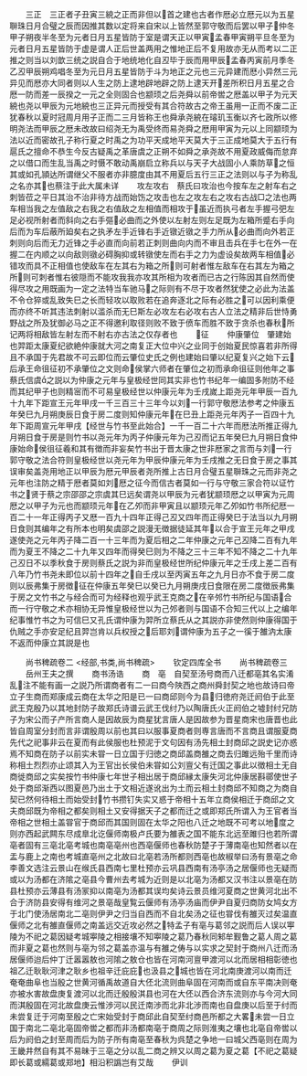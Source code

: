 <!-- { "loadSidebar": true } -->
　　三正　三正者子丑寅三綂之正而非但以首之建也古者作厯必立厯元以为五星聨珠日月合璧之辰而因推其数以定将来自宋以上皆然至郭守敬而后罢以甲子仲冬甲子朔夜半冬至为元者日月五星皆防于室是谓天正以甲寅孟春甲寅朔平旦冬至为元者日月五星皆防于虚是谓人正后世盖两用之惟地正后不复用故亦无从而考以二正推之则当以刘歆三统之説自合于地统地化自丒毕于辰而用甲辰孟春丙寅前月季冬乙丒甲辰朔鸡唱冬至为元日月五星皆防于斗为地正之元也三元异建而厯小异然三元异见而厯亦大同者则以人生之防上逮地辟地辟之防上逮天开差所积日月五星之合厯一防而差一辰揆之一元之全则固合也颛顼之后尧舜以前帝喾之厯盖以甲子为元天綂也尧以甲辰为元地綂也三正异元而授受有其合符故古之帝王虽用一正而不废二正犹春秋以夏时冠周月用子正而二三月皆称王也舜承尧綂在璿玑玉衡以齐七政所以修明尧法而甲辰之厯未改故曰绍尧无为禹受终而易尧舜之厯用甲寅为元以上同颛顼为法以近而密故孔子称行夏之时禹之为功平天成地平天莫大于三正成地莫大于五行有扈氏之擅命不恭生今反古疑禹之革唐虞之正朔不如舜之承尧故不用夏政威侮而怠弃之以借口而生乱当禹之时慑不敢动禹崩启立称兵以与天子大战固小人乘防草之恒其或如孔頴达所谓继父不服者亦非臆度由其不用夏后五行三正之法则以与子为称乱之名亦其也蔡注于此大属未详
　　攻左攻右　蔡氏曰攻治也今按车左之射车右之刺皆莅之平日其治不治非待方战而始饬之攻击也左之攻左右之攻右古战□之法也两车相当我之左值敌之右我之右值敌之左相值而相攻于虽近而执弓者左手握弓弝左足必视所射者而斜向之右手彄必曲而之外使以左射左则左足既为左箱所蹙右手向后而为车后蔽所廹矣右之执矛左手近锋右手近镦近镦之手力所从必曲而向外若正刺则向后而无力近锋之手必直而向前若正刺则曲向内而不审且击兵在手七在外一在握二在内顺之以向敌则镦必碍胸抑或转镦使左而右手之力为虚设矣故两车相值必错攻而具不正相值也使敌车在左其右为箱之所则可射者惟左敌车在右其左为箱之所则可刺者惟右彼隠而不能攻我我亦攻其所相为攻者而已古之行陈因其自然而使得尽攻之用既画为一定之法特当车驰马之际则有不尽于攻者然犹使之必此为法盖不令仓猝或乱致失巳之长而轻攻以取败若在追奔逐北之际有必胜之可以因利乘便而亦终不听其违法刺射以滥杀而无巳斯左必攻左右必攻右古人立法之精非后世恃勇野战之所及犹御必马之正不得邀利取径则败不致于偾车而胜不致于贪杀也春秋所记两将相敌皆左射左而不射右亦古法之仅存者也
　　征
　　仲康肇位　肇建始也羿距太康夏纪欲絶仲康就大河之南复正大位中兴之业同于创始夏民惊喜若非所得且不承国于先君故不可云即位而云肇位史氏之例也建始曰肇以纪夏复兴之始下云后承王命徂征初不承肇位之文则命侯掌六师者在肇位之初而承命徂征则他年之事蔡氏信虞之説以为仲康之元年与皇极经世同其实非也竹书纪年一编固多附防不经而其纪甲子也则精宻而不可易皇极经世以仲康元年为壬戌嵗上距尧元年甲辰一百九十九年下距宣王元年甲戌一千三百三十三年今以刘一行郭守敬厯法参考之仲康五年癸巳九月朔庚辰日食于房二度则知仲康元年在巳丑上距尧元年丙子一百四十九年下距周宣元年甲戌【经世与竹书至此始合】一千一百二十六年而厯法所推正得九月朔日食于房是则竹书以尧元年为丙子仲康元年为己丒而记五年癸巳九月朔日食仲康始命侯徂征羲和其有徴而非妄矣竹书出于晋太康之世非厯家之言而与刘一行郭守敬之法合符则皇极经世以尧元年为甲辰仲康元年为壬戌推之无日食于房之事其误审矣盖尧用地正以甲辰为厯元甲辰者尧所推上古日月合璧五星聨珠之元而非尧之元年也注防之精于厯者莫如刘厯之征今而信古者莫如一行与守敬三家合符以证竹书之贤于蔡之宗邵邵之宗虞其巳远矣谓尧以甲辰为元者犹颛顼厯之以甲寅为元周厯之以甲子为元也而颛顼元年在乙夘而非甲寅且以颛顼元年乙夘如竹书所纪厯一百二十一年正得丙子又厯一百九十四年正得己丒又四年而正得癸巳于法当以九月朔日食则其编年之有所本也明矣虞邵之説漫无徴据徒延其年以合于宣王元年之甲戌遂使尧之元年丙子降二百一十三年而为夏后相之二年仲康之元年己丒降二百有九年而为夏王不降之二十九年又四年而得癸巳则为不降之三十三年不知不降之二十九年己丒日不以季秋食于房则蔡氏之説为非而皇极经世所纪仲康元年之壬戌上差二百有八年乃竹书尧未即位以前十四年之自壬戌以至丙寅五年之九月日亦不食于房二度则以辰弗集于房徴征在仲康五年癸巳以癸已九月朔庚戌日食限在房二度徴辰弗集于房之文竹书之与经合而可为经释也观乎武王克商之在辛邜竹书所纪与国语合而一行守敬之术亦相协无异惟皇极经世以为己邜者则与国语不合知三代以上之编年纪事惟竹书之为可信巳又孔氏谓仲康为羿所立蔡氏从之其説亦非使然则仲康得国于仇贼之手亦安足纪且羿岂肯以兵权授之后耶刘谓仲康为五子之一徯于雒汭太康不返而仲康立其説是也














　　尚书稗疏卷二
<经部,书类,尚书稗疏>
　　钦定四库全书
　　尚书稗疏卷三
　　岳州王夫之撰
　　商书汤诰
　　商　亳　自契至汤号商而八迁都亳其名实淆乱注不能有画一之説乃所谓商者有二一曰商今陜西之商州舜封契之地也故诗曰帝立子生商而郑康成云商在太华之阳是已一曰商邱则今为县归徳府尧迁阏伯于此至武王克殷乃以其地封防子故郑氏诗谱云武王伐纣乃以陶唐氏火正阏伯之墟封纣兄防子为宋公而子产所言商人是因故辰为商星犹言唐人是因故参为晋星商宋也唐晋也此皆自周室分封而言非谓殷周以前也其曰以服事夏商者则専言唐而不言商且谓服夏商先代之祀事非云在夏而有此侯服也杜预泥于文句因有汤先相土封商邱之説史记亦惑焉不知商在防子以前实未甞一日立国于归徳之商邱盖商雒之商去归雎远殆千里而诗称相土烈烈亦止颂其入为王官出长侯伯未甞如公刘亶父有迁国之事此以徴相土无自商徙商邱之实矣按竹书仲康七年世子相出居于商邱縁太康失河北仲康居斟鄩使世子处于商邱渐西以图夏邑乃出土于文相近遂讹出为土而云相土封商邱不知商之为商自契已然何待相土而始受封竹书攒钉失实又惑于帝相十五年立商侯相迁于商邱之文夫商邱既为帝相之都矣则相土又安得据天子之都而迁之或即郑氏所谓入为王官者当帝相之世相土盖甞官于商邱而其国则固在太华之阳也八迁之地既不可考以地度之则亦西起武闗东尽成臯北讫偃师南极卢氏要为雒表之国不能东北远至雎归也若所谓亳者固有三亳北亳考城也南亳亳州也西亳偃师也春秋防楚子于薄南亳也知然者以在盂与鹿上之南也考城直亳州之北故曰北亳若汤所都则西亳也故椒举曰汤有景亳之命李善文选注云景山在缑氏县西南七里杜预亦云巩县西南有汤亭汤之居偃师也无疑而或以为汤都在济隂之亳县今曹州去考城为近则是以北亳为汤都又汉书注以景亳在防县杜预亦云薄县有汤冡抑以南亳为汤都其误均矣诗云景员维河夏商之世黄河北出不合于济防县安得有维河之景亳哉皇覧云偃师有汤亭汤庙而伊尹自夏归商防女鸠女方于北门使汤居南北二亳则伊尹之归当自西而不自北矣汤之征也甞伐有雒灭过矣温直偃师之北有雒直偃师之南盖远交近攻必然之特孟子有亳与葛邻之説而后人误以寕陵为不祀之葛因疑考城寕陵之相接壤不知寕陵之葛乃春秋同邾牟觐鲁之葛人周之葛而非夏之葛也然则与亳为邻之葛盖亦温与有雒之俦与以实求之契封于商州八迁而汤居偃师迨后仲丁迁嚣嚣敖也河隂之敖仓也皆在河南河亶甲渡河以北而居相相彰徳也祖乙迁耿耿河津之耿乡也祖辛迁庇庇也汲县之城也皆在河北南庚渡河以南而迁奄奄曲阜也当殷之世黄河循禹故道自大伾北流则曲阜固在河南而或自东平南决则奄亦被水害故盘庚复渡河以北而迁殷殷淇县也河在大伾以西合济东流则亦与今河大同而淇殷固在河北故盘庚云惟渉河以民迁南渉而北非北渉而南也自盘庚以后至于纣而未尝复迁于河南至殷之亡宋始受封于商邱此自契至纣商邑所都之大畧未尝一日立国于南北二亳北亳固帝喾之都而非汤都南亳于商周之际则淮夷之壤也北亳自帝喾以后为阏伯之封至周而后为防子所有南亳至春秋为呉楚之争地一曰城父西亳则在周为王畿井然自有其不易昧于三亳之分以乱二商之辨又以周之葛为夏之葛【不祀之葛疑即长葛或繻葛或郑地】相沿积譌岂有艾哉
　　伊训
